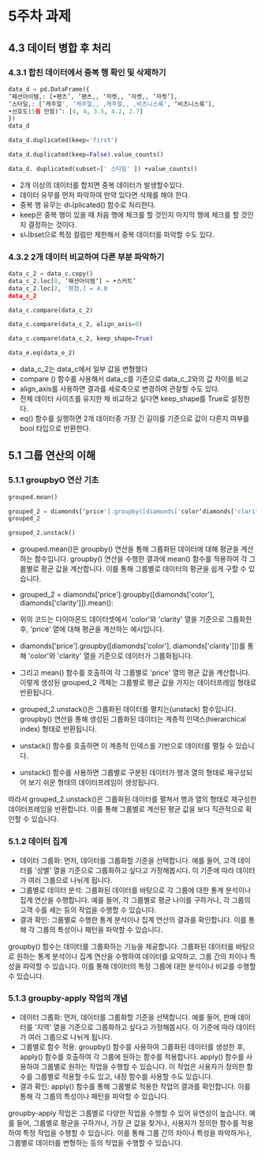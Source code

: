 # 5주차 과제
## 4.3 데이터 병합 후 처리
### 4.3.1 합친 데이터에서 중복 행 확인 및 삭제하기
```python
data_d = pd.DataFrame({
’패션아이템,: [•팬츠’, ’팬츠,, ‘자켓,, ’자켓,, ’자켓’],
’스타일,: [’캐주얼', ’캐주얼,, ,캐주얼,, ,비즈니스룩', ’비즈니스룩’],
•선호도(5점 만점)’: [4, 4, 3.5, 4.2, 2.7]
})
data_d

data_d.duplicated(keep='first')

data_d.duplicated(keep=False).value_counts()

data_d. duplicated(subset=[' 스타일' ]) •value_counts()

```
* 2개 이상의 데이터를 합치면 중복 데이터가 발생할수있다.
* 데이터 유무를 먼저 파악하여 만약 있다면 삭제를 해야 한다.
* 중복 행 유무는 d니plicated() 함수로 처리한다.
* keep은 중복 행이 있을 때 처음 행에 체크를 할 것인지 마지막 행에 체크를 할 것인지 결정하는 것이다.
* s니bset으로 특정 컬럼만 제한해서 중복 데이터를 파악할 수도 있다.
### 4.3.2 2개 데이터 비교하여 다른 부분 파악하기
```python
data_c_2 = data_c.copy()
data_c_2.loc[0, ’패션아이템’] = •스커트’
data_c_2.loc[2, '평점,] = 4.0
data_c_2

data_c.compare(data_c_2)

data_c.compare(data_c_2, align_axis=0)

data_c.compare(data_c_2, keep_shape=True)

data_e.eq(data_e_2)
```
* data_c_2는 data_c에서 일부 값을 변형했다
* compare () 함수를 사용해서 data_c를 기준으로 data_c_2와의 값 차이를 비교
* align_axis를 사용하면 결과를 세로축으로 변경하여 관찰할 수도 있다.
* 전체 데이터 사이즈를 유지한 채 비교하고 싶다면 keep_shape를 True로 설정한다.
* eq() 함수를 실행하면 2개 데이터중 가장 긴 길이를 기준으로 값이 다른지 여부를 bool 타입으로 반환한다.
## 5.1 그룹 연산의 이해
### 5.1.1 groupbyO 연산 기초
```python
grouped.mean()

grouped_2 = diamonds[’price'].groupby([diamonds['color’diamonds['clarity']]).mean()
grouped_2

grouped_2.unstack()
```
* grouped.mean()은 groupby() 연산을 통해 그룹화된 데이터에 대해 평균을 계산하는 함수입니다. groupby() 연산을 수행한 결과에 mean() 함수를 적용하여 각 그룹별로 평균 값을 계산합니다. 이를 통해 그룹별로 데이터의 평균을 쉽게 구할 수 있습니다.

* grouped_2 = diamonds['price'].groupby([diamonds['color'], diamonds['clarity']]).mean():
* 위의 코드는 다이아몬드 데이터셋에서 'color'와 'clarity' 열을 기준으로 그룹화한 후, 'price' 열에 대해 평균을 계산하는 예시입니다.
* diamonds['price'].groupby([diamonds['color'], diamonds['clarity']])를 통해 'color'와 'clarity' 열을 기준으로 데이터가 그룹화됩니다.
* 그리고 mean() 함수를 호출하여 각 그룹별로 'price' 열의 평균 값을 계산합니다. 이렇게 생성된 grouped_2 객체는 그룹별로 평균 값을 가지는 데이터프레임 형태로 반환됩니다.
* grouped_2.unstack()은 그룹화된 데이터를 펼치는(unstack) 함수입니다. groupby() 연산을 통해 생성된 그룹화된 데이터는 계층적 인덱스(hierarchical index) 형태로 반환됩니다.
* unstack() 함수를 호출하면 이 계층적 인덱스를 기반으로 데이터를 펼칠 수 있습니다.
* unstack() 함수를 사용하면 그룹별로 구분된 데이터가 행과 열의 형태로 재구성되어 보기 쉬운 형태의 데이터프레임이 생성됩니다.

따라서 grouped_2.unstack()은 그룹화된 데이터를 펼쳐서 행과 열의 형태로 재구성한 데이터프레임을 반환합니다. 이를 통해 그룹별로 계산된 평균 값을 보다 직관적으로 확인할 수 있습니다.
### 5.1.2 데이터 집계
* 데이터 그룹화:
먼저, 데이터를 그룹화할 기준을 선택합니다. 예를 들어, 고객 데이터를 '성별' 열을 기준으로 그룹화하고 싶다고 가정해봅시다. 이 기준에 따라 데이터가 여러 그룹으로 나뉘게 됩니다.
* 그룹별로 데이터 분석:
그룹화된 데이터를 바탕으로 각 그룹에 대한 통계 분석이나 집계 연산을 수행합니다. 예를 들어, 각 그룹별로 평균 나이를 구하거나, 각 그룹의 고객 수를 세는 등의 작업을 수행할 수 있습니다.
* 결과 확인:
그룹별로 수행한 통계 분석이나 집계 연산의 결과를 확인합니다. 이를 통해 각 그룹의 특성이나 패턴을 파악할 수 있습니다.


groupby() 함수는 데이터를 그룹화하는 기능을 제공합니다. 그룹화된 데이터를 바탕으로 원하는 통계 분석이나 집계 연산을 수행하여 데이터를 요약하고, 그룹 간의 차이나 특성을 파악할 수 있습니다. 이를 통해 데이터의 특정 그룹에 대한 분석이나 비교를 수행할 수 있습니다.
### 5.1.3  groupby-apply 작업의 개념
* 데이터 그룹화:
먼저, 데이터를 그룹화할 기준을 선택합니다. 예를 들어, 판매 데이터를 '지역' 열을 기준으로 그룹화하고 싶다고 가정해봅시다. 이 기준에 따라 데이터가 여러 그룹으로 나뉘게 됩니다.
* 그룹별로 함수 적용:
groupby() 함수를 사용하여 그룹화된 데이터를 생성한 후, apply() 함수를 호출하여 각 그룹에 원하는 함수를 적용합니다. apply() 함수를 사용하여 그룹별로 원하는 작업을 수행할 수 있습니다. 이 작업은 사용자가 정의한 함수를 그룹별로 적용할 수도 있고, 내장 함수를 사용할 수도 있습니다.
* 결과 확인:
apply() 함수를 통해 그룹별로 적용한 작업의 결과를 확인합니다. 이를 통해 각 그룹의 특성이나 패턴을 파악할 수 있습니다.


groupby-apply 작업은 그룹별로 다양한 작업을 수행할 수 있어 유연성이 높습니다. 예를 들어, 그룹별로 평균을 구하거나, 가장 큰 값을 찾거나, 사용자가 정의한 함수를 적용하여 특정 작업을 수행할 수 있습니다. 이를 통해 그룹 간의 차이나 특성을 파악하거나, 그룹별로 데이터를 변형하는 등의 작업을 수행할 수 있습니다.

